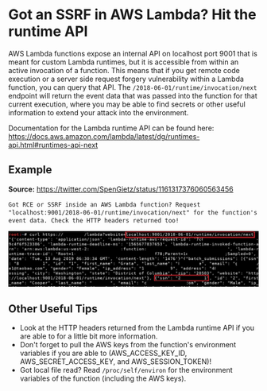 # Got an SSRF in AWS Lambda? Hit the runtime API
AWS Lambda functions expose an internal API on localhost port 9001 that is meant for custom Lambda runtimes, but it is accessible from within an active invocation of a function. This means that if you get remote code execution or a server side request forgery vulnerability within a Lambda function, you can query that API. The `/2018-06-01/runtime/invocation/next` endpoint will return the event data that was passed into the function for that current execution, where you may be able to find secrets or other useful information to extend your attack into the environment.  

Documentation for the Lambda runtime API can be found here: https://docs.aws.amazon.com/lambda/latest/dg/runtimes-api.html#runtimes-api-next  

## Example
**Source:** https://twitter.com/SpenGietz/status/1161317376060563456
```
Got RCE or SSRF inside an AWS Lambda function? Request "localhost:9001/2018-06-01/runtime/invocation/next" for the function's event data. Check the HTTP headers returned too! 
```

![An example SSRF to steal sensitive data from the runtime API](./images/LambdaSSRF.jpg)  

## Other Useful Tips  
- Look at the HTTP headers returned from the Lambda runtime API if you are able to for a little bit more information.  
- Don't forget to pull the AWS keys from the function's environment variables if you are able to (AWS_ACCESS_KEY_ID, AWS_SECRET_ACCESS_KEY, and AWS_SESSION_TOKEN)!  
- Got local file read? Read `/proc/self/environ` for the environment variables of the function (including the AWS keys).  
